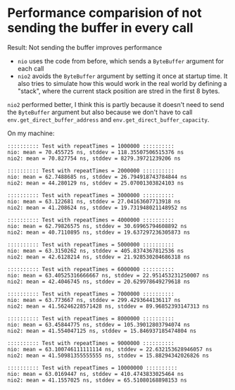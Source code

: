 # Performance comparision of not sending the buffer in every call

Result: Not sending the buffer improves performance

- `nio` uses the code from before, which sends a `ByteBuffer` argument for each call
- `nio2` avoids the `ByteBuffer` argument by setting it once at startup time.  It also tries to
simulate how this would work in the real world by defining a "stack", where the current stack
position are stred in the first 8 bytes.

`nio2` performed better, I think this is partly because it doesn't need to send the `ByteBuffer`
argument but also because we don't have to call `env.get_direct_buffer_address` and
`env.get_direct_buffer_capacity`.

On my machine:

```
:::::::::: Test with repeatTimes = 1000000 ::::::::::
nio: mean = 70.455725 ns, stddev = 118.35507506515376 ns
nio2: mean = 70.827754 ns, stddev = 8279.39721239206 ns

:::::::::: Test with repeatTimes = 2000000 ::::::::::
nio: mean = 62.7488685 ns, stddev = 26.794918743784844 ns
nio2: mean = 44.280129 ns, stddev = 25.07001303824103 ns

:::::::::: Test with repeatTimes = 3000000 ::::::::::
nio: mean = 63.122681 ns, stddev = 27.04163607713918 ns
nio2: mean = 41.208624 ns, stddev = 19.731948021148952 ns

:::::::::: Test with repeatTimes = 4000000 ::::::::::
nio: mean = 62.79826575 ns, stddev = 30.69965794608892 ns
nio2: mean = 40.7110895 ns, stddev = 19.637297236305873 ns

:::::::::: Test with repeatTimes = 5000000 ::::::::::
nio: mean = 63.3150262 ns, stddev = 405.8374367812536 ns
nio2: mean = 42.6128214 ns, stddev = 21.928530204686318 ns

:::::::::: Test with repeatTimes = 6000000 ::::::::::
nio: mean = 63.40525316666667 ns, stddev = 22.951453231250007 ns
nio2: mean = 42.4046745 ns, stddev = 20.629978649279618 ns

:::::::::: Test with repeatTimes = 7000000 ::::::::::
nio: mean = 63.773667 ns, stddev = 299.4293644136117 ns
nio2: mean = 41.56246228571428 ns, stddev = 89.96852393147313 ns

:::::::::: Test with repeatTimes = 8000000 ::::::::::
nio: mean = 63.45844775 ns, stddev = 105.39012803794074 ns
nio2: mean = 41.554047125 ns, stddev = 15.846937185474804 ns

:::::::::: Test with repeatTimes = 9000000 ::::::::::
nio: mean = 63.100746111111114 ns, stddev = 22.632153628946057 ns
nio2: mean = 41.50981355555555 ns, stddev = 15.88294342026826 ns

:::::::::: Test with repeatTimes = 10000000 ::::::::::
nio: mean = 63.0169447 ns, stddev = 410.4743833025464 ns
nio2: mean = 41.1557025 ns, stddev = 65.51080168898153 ns
```



